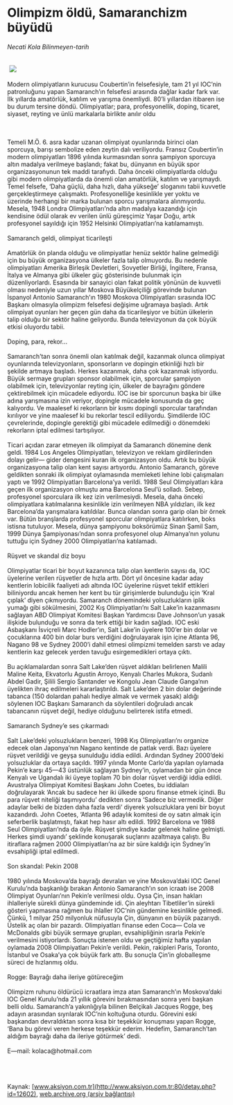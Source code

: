 # Olimpizm öldü, Samaranchizm büyüdü

*Necati Kola Bilinmeyen-tarih*

<div>
 <font>
  <img border="0" height="1" src="/web/20050226213629im_/http://www.aksiyon.com.tr/images/blank.gif"/>
 </font>
 <font class="content">
  <p>
   <img border="0" hspace="5" src="http://web.archive.org/web/20050226213629im_/http://www.aksiyon.com.tr/resim/346/56.jpg" vspace="5"/>
  </p>
 </font>
 <font class="content">
  Modern olimpiyatların kurucusu Coubertin’in felsefesiyle, tam 21 yıl IOC’nin patronluğunu yapan Samaranch’ın felsefesi arasında dağlar kadar fark var. İlk yıllarda amatörlük, katılım ve yarışma önemliydi. 80’li yıllardan itibaren ise bu durum tersine döndü. Olimpiyatlar; para, profesyonellik, doping, ticaret, siyaset, reyting ve ünlü markalarla birlikte anılır oldu
  <br>
  </br>
 </font>
 <br/>
 <p>
  <font class="content">
   Temeli M.Ö. 6. asra kadar uzanan olimpiyat oyunlarında birinci olan sporcuya, barışı sembolize eden zeytin dalı veriliyordu. Fransız Coubertin’in modern olimpiyatları 1896 yılında kurmasından sonra şampiyon sporcuya altın madalya verilmeye başlandı; fakat bu, dünyanın en büyük spor organizasyonunun tek maddi tarafıydı. Daha önceki olimpiyatlarda olduğu gibi modern olimpiyatlarda da önemli olan amatörlük, katılım ve yarışmaydı. Temel felsefe, ‘Daha güçlü, daha hızlı, daha yükseğe’ sloganını tabii kuvvetle gerçekleştirmeye çalışmaktı. Profesyonelliğe kesinlikle yer yoktu ve üzerinde herhangi bir marka bulunan sporcu yarışmalara alınmıyordu. Mesela, 1948 Londra Olimpiyatları’nda altın madalya kazandığı için kendisine ödül olarak ev verilen ünlü güreşçimiz Yaşar Doğu, artık profesyonel sayıldığı için 1952 Helsinki Olimpiyatları’na katılamamıştı.
   <br>
    <br>
     Samaranch geldi, olimpiyat ticarileşti
     <br>
      <br/>
      Amatörlük ön planda olduğu ve olimpiyatlar henüz sektör haline gelmediği için bu büyük organizasyona ülkeler fazla talip olmuyordu. Bu nedenle olimpiyatları Amerika Birleşik Devletleri, Sovyetler Birliği, İngiltere, Fransa, İtalya ve Almanya gibi ülkeler güç gösterisinde bulunmak için düzenliyorlardı. Esasında bir sanayici olan fakat politik yönünün de kuvvetli olması nedeniyle uzun yıllar Moskova Büyükelçiliği görevinde bulunan İspanyol Antonio Samaranch’ın 1980 Moskova Olimpiyatları sırasında IOC Başkanı olmasıyla olimpizm felsefesi değişime uğramaya başladı. Artık olimpiyat oyunları her geçen gün daha da ticarileşiyor ve bütün ülkelerin talip olduğu bir sektör haline geliyordu. Bunda televizyonun da çok büyük etkisi oluyordu tabii.
      <br/>
      <br/>
      Doping, para, rekor...
      <br/>
      <br/>
      Samaranch’tan sonra önemli olan katılmak değil, kazanmak olunca olimpiyat oyunlarında televizyonların, sponsorların ve dopingin etkinliği hızlı bir şekilde artmaya başladı. Herkes kazanmak, daha çok kazanmak istiyordu. Büyük sermaye grupları sponsor olabilmek için, sporcular şampiyon olabilmek için, televizyonlar reyting için, ülkeler de bayrağını göndere çektirebilmek için mücadele ediyordu. IOC ise bir sporcunun başka bir ülke adına yarışmasına izin veriyor, dopingle mücadele konusunda da geç kalıyordu. Ve maalesef ki rekorların bir kısmı dopingli sporcular tarafından kırılıyor ve yine maalesef ki bu rekorlar tescil ediliyordu. Şimdilerde IOC çevrelerinde, dopingle gerektiği gibi mücadele edilmediği o dönemdeki rekorların iptal edilmesi tartışılıyor.
      <br/>
      <br/>
      Ticari açıdan zarar etmeyen ilk olimpiyat da Samaranch dönemine denk geldi. 1984 Los Angeles Olimpiyatları, televizyon ve reklam girdilerinden dolayı gelir— gider dengesini kuran ilk organizasyon oldu. Artık bu büyük organizasyona talip olan kent sayısı artıyordu. Antonio Samaranch, göreve geldikten sonraki ilk olimpiyat oylamasında memleketi lehine lobi çalışmaları yaptı ve 1992 Olimpiyatları Barcelona’ya verildi. 1988 Seul Olimpiyatları kâra geçen ilk organizasyon olmuştu ama Barcelona Seul’ü solladı. Sebep, profesyonel sporculara ilk kez izin verilmesiydi. Mesela, daha önceki olimpiyatlara katılmalarına kesinlikle izin verilmeyen NBA yıldızları, ilk kez Barcelona’da yarışmalara katıldılar. Bunca olandan sonra garip olan bir örnek var. Bütün branşlarda profesyonel sporcular olimpiyatlara katılırken, boks istisna tutuluyor. Mesela, dünya şampiyonu boksörümüz Sinan Şamil Sam, 1999 Dünya Şampiyonası’ndan sonra profesyonel olup Almanya’nın yolunu tuttuğu için Sydney 2000 Olimpiyatları’na katılamadı.
      <br/>
      <br/>
      Rüşvet ve skandal diz boyu
      <br/>
      <br/>
      Olimpiyatlar ticari bir boyut kazanınca talip olan kentlerin sayısı da, IOC üyelerine verilen rüşvetler de hızla arttı. Dört yıl öncesine kadar aday kentlerin lobicilik faaliyeti adı altında IOC üyelerine rüşvet teklif ettikleri biliniyordu ancak hemen her kent bu tür girişimlerde bulunduğu için ‘Kral çıplak’ diyen çıkmıyordu. Samaranch dönemindeki yolsuzlukların iplik yumağı gibi sökülmesini, 2002 Kış Olimpiyatları’nı Salt Lake’in kazanmasını sağlayan ABD Olimpiyat Komitesi Başkan Yardımcısı Dave Johnson’un yasak ilişkide bulunduğu ve sonra da terk ettiği bir kadın sağladı. IOC eski Asbaşkanı İsviçreli Marc Hodler’ın, Salt Lake’in üyelere 100’er bin dolar ve çocuklarına 400 bin dolar burs verdiğini doğrulayarak işin içine Atlanta 96, Nagano 98 ve Sydney 2000’i dahil etmesi olimpizmi temelden sarstı ve aday kentlerin kaz gelecek yerden tavuğu esirgemedikleri ortaya çıktı.
      <br/>
      <br/>
      Bu açıklamalardan sonra Salt Lake’den rüşvet aldıkları belirlenen Malili Maline Keita, Ekvatorlu Agustin Arroyo, Kenyalı Charles Mukora, Sudanlı Abdel Gadir, Şilili Sergio Santander ve Kongolu Jean Claude Ganga’nın üyelikten ihraç edilmeleri kararlaştırıldı. Salt Lake’den 2 bin dolar değerinde tabanca (150 dolardan pahalı hediye almak ve vermek yasak) aldığı söylenen IOC Başkanı Samaranch da söylentileri doğruladı ancak tabancanın rüşvet değil, hediye olduğunu belirterek istifa etmedi.
      <br/>
      <br/>
      Samaranch Sydney’e ses çıkarmadı
      <br/>
      <br/>
      Salt Lake’deki yolsuzlukların benzeri, 1998 Kış Olimpiyatları’nı organize edecek olan Japonya’nın Nagano kentinde de patlak verdi. Bazı üyelere rüşvet verildiği ve geyşa sunulduğu iddia edildi. Ardından Sydney 2000’deki yolsuzluklar da ortaya saçıldı. 1997 yılında Monte Carlo’da yapılan oylamada Pekin’e karşı 45—43 üstünlük sağlayan Sydney’in, oylamadan bir gün önce Kenyalı ve Ugandalı iki üyeye toplam 70 bin dolar rüşvet verdiği iddia edildi. Avustralya Olimpiyat Komitesi Başkanı John Coetes, bu iddiaları doğrulayarak ‘Ancak bu sadece her iki ülkede sporu finanse etmek içindi. Bu para rüşvet niteliği taşımıyordu’ dedikten sonra ‘Sadece biz vermedik. Diğer adaylar belki de bizden daha fazla verdi’ diyerek  yolsuzluklara yeni bir boyut kazandırdı. John Coetes, ‘Atlanta 96 adaylık komitesi de oy satın almak için seferberlik başlatmıştı, fakat hep hasır altı edildi. 1992 Barcelona ve 1988 Seul Olimpiyatları’nda da öyle. Rüşvet şimdiye kadar gelenek haline gelmişti. Herkes şimdi uyandı’ şeklinde konuşarak suçlarını azaltmaya çalıştı. Bu itiraflara rağmen 2000 Olimpiyatları’na az bir süre kaldığı için Sydney’in evsahipliği iptal edilmedi.
      <br/>
      <br/>
      Son skandal: Pekin 2008
      <br/>
      <br/>
      1980 yılında Moskova’da bayrağı devralan ve yine Moskova’daki IOC Genel Kurulu’nda başkanlığı bırakan Antonio Samaranch’ın son icraatı ise 2008 Olimpiyat Oyunları’nın Pekin’e verilmesi oldu. Oysa Çin, insan hakları ihlalleriyle sürekli dünya gündeminde idi. Çin aleyhtarı Tibetliler’in sürekli gösteri yapmasına rağmen bu ihlaller IOC’nin gündemine kesinlikle gelmedi. Çünkü, 1 milyar 250 milyonluk nüfusuyla Çin, dünyanın en büyük pazarıydı. Üstelik aç olan bir pazardı. Olimpiyatları finanse eden Coca— Cola ve McDonalds gibi büyük sermaye grupları, evsahipliğinin ısrarla Pekin’e verilmesini istiyorlardı. Sonuçta istenen oldu ve geçtiğimiz hafta yapılan oylamada 2008 Olimpiyatları Pekin’e verildi. Pekin, rakipleri Paris, Toronto, İstanbul ve Osaka’ya çok büyük fark attı. Bu sonuçla Çin’in globalleşme süreci de hızlanmış oldu.
      <br/>
      <br/>
      Rogge: Bayrağı daha ileriye götüreceğim
      <br/>
      <br/>
      Olimpizm ruhunu öldürücü icraatlara imza atan Samaranch’ın Moskova’daki IOC Genel Kurulu’nda 21 yıllık görevini bırakmasından sonra yeni başkan belli oldu. Samaranch’a yakınlığıyla bilinen Belçikalı Jacques Rogge, beş adayın arasından sıyrılarak IOC’nin koltuğuna oturdu. Görevini eski başkandan devraldıktan sonra kısa bir teşekkür konuşması yapan Rogge, ‘Bana bu görevi veren herkese teşekkür ederim. Hedefim, Samaranch’tan aldığım bayrağı daha da ileriye götürmek’ dedi.
      <br/>
      <br/>
      E—mail: kolaca@hotmail.com
      <br/>
     </br>
    </br>
   </br>
  </font>
 </p>
</div>


Kaynak: [www.aksiyon.com.tr](http://www.aksiyon.com.tr:80/detay.php?id=12602), [web.archive.org (arşiv bağlantısı)](http://web.archive.org/web/20050226213629/http://www.aksiyon.com.tr:80/detay.php?id=12602)
